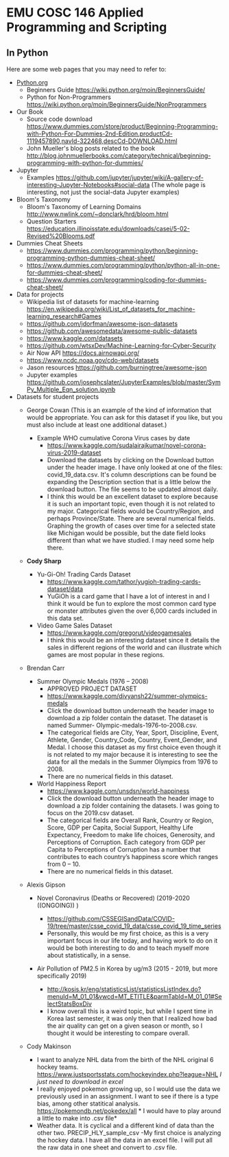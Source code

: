 # EMU COSC 146 Applied Programming and Scripting
## In Python

Here are some web pages that you may need to refer to:

- [Python.org](https://www.python.org/)
  - Beginners Guide <https://wiki.python.org/moin/BeginnersGuide/>
  - Python for Non-Programmers <https://wiki.python.org/moin/BeginnersGuide/NonProgrammers>
- Our Book
  - Source code download 
    <https://www.dummies.com/store/product/Beginning-Programming-with-Python-For-Dummies-2nd-Edition.productCd-1119457890,navId-322468,descCd-DOWNLOAD.html>
  - John Mueller's blog posts related to the book
    <http://blog.johnmuellerbooks.com/category/technical/beginning-programming-with-python-for-dummies/>
- Jupyter
  - Examples <https://github.com/jupyter/jupyter/wiki/A-gallery-of-interesting-Jupyter-Notebooks#social-data>
    (The whole page is interesting, not just the social-data Jupyter examples)
- Bloom's Taxonomy
  - Bloom's Taxonomy of Learning Domains <http://www.nwlink.com/~donclark/hrd/bloom.html>
  - Question Starters <https://education.illinoisstate.edu/downloads/casei/5-02-Revised%20Blooms.pdf>
- Dummies Cheat Sheets
  - <https://www.dummies.com/programming/python/beginning-programming-python-dummies-cheat-sheet/>
  - <https://www.dummies.com/programming/python/python-all-in-one-for-dummies-cheat-sheet/>
  - <https://www.dummies.com/programming/coding-for-dummies-cheat-sheet/>
- Data for projects
  - Wikipedia list of datasets for machine-learning 
      <https://en.wikipedia.org/wiki/List_of_datasets_for_machine-learning_research#Games>
  - <https://github.com/jdorfman/awesome-json-datasets>
  - <https://github.com/awesomedata/awesome-public-datasets>
  - <https://www.kaggle.com/datasets>
  - <https://github.com/wtsxDev/Machine-Learning-for-Cyber-Security>
  - Air Now API <https://docs.airnowapi.org/>
  - <https://www.ncdc.noaa.gov/cdo-web/datasets>
  - Jason resources <https://github.com/burningtree/awesome-json>
  - Jupyter examples <https://github.com/josephcslater/JupyterExamples/blob/master/SymPy_Multiple_Eqn_solution.ipynb>
- Datasets for student projects
  - George Cowan (This is an example of the kind of information that would be appropriate. You can ask for this dataset 
    if you like, but you must also include at least one additional dataset.)
    - Example WHO cumulative Corona Virus cases by date 
      - <https://www.kaggle.com/sudalairajkumar/novel-corona-virus-2019-dataset>
      - Download the datasets by clicking on the Download button under the header image. I have only looked at one of the files: 
        covid_19_data.csv. It's column descriptions can be found be expanding the Description section that is a little below 
        the download button. The file seems to be updated almost daily.
      - I think this would be an excellent dataset to explore because it is such an important topic, even though 
        it is not related to my major. Categorical fields would be Country/Region, and perhaps Province/State. 
        There are several numerical fields. Graphing the growth of cases over time for a selected state like 
        Michigan would be possible, but the date field looks different than what we have studied. I may need some help there.
   - **Cody Sharp**
     - Yu-Gi-Oh! Trading Cards Dataset
        - https://www.kaggle.com/tathor/yugioh-trading-cards-dataset/data
        - YuGiOh is a card game that I have a lot of interest in and I think it would be fun to explore the most common card type or               monster attributes given the over 6,000 cards included in this data set.
     - Video Game Sales Dataset
        - https://www.kaggle.com/gregorut/videogamesales
        - I think this would be an interesting dataset since it details the sales in different regions of the world and can illustrate
          which games are most popular in these regions.
  - Brendan Carr
    - Summer Olympic Medals (1976 – 2008)
      - APPROVED PROJECT DATASET
      - <https://www.kaggle.com/divyansh22/summer-olympics-medals>
      - Click the download button underneath the header image to download a zip folder contain the dataset. The dataset is named Summer-         Olympic-medals-1976-to-2008.csv. 
      - The categorical fields are City, Year, Sport, Discipline, Event, Athlete, Gender, Country_Code, Country, Event_Gender, and               Medal. I choose this dataset as my first choice even though it is not related to my major because it is interesting to see the           data for all the medals in the Summer Olympics from 1976 to 2008.
      - There are no numerical fields in this dataset.
    - World Happiness Report 
      - <https://www.kaggle.com/unsdsn/world-happiness>
      - Click the download button underneath the header image to download a zip folder containing the datasets. I was going to focus on         the 2019.csv dataset. 
      - The categorical fields are Overall Rank, Country or Region, Score, GDP per Capita, Social Support, Healthy Life Expectancy,             Freedom to make life choices, Generosity, and Perceptions of Corruption. Each category from GDP per Capita to Perceptions of             Corruption has a number that contributes to each country’s happiness score which ranges from 0 – 10.
      - There are no numerical fields in this dataset.
      
      
  - Alexis Gipson 
     - Novel Coronavirus (Deaths or Recovered) (2019-2020 ((ONGOING)) )
       - <https://github.com/CSSEGISandData/COVID-19/tree/master/csse_covid_19_data/csse_covid_19_time_series>
       - Personally, this would be my first choice, as this is a very important focus in our life today, and having work to do on it              would be both interesting to do and to teach myself more about statistically, in a sense. 
      
     - Air Pollution of PM2.5 in Korea by ug/m3 (2015 - 2019, but more specifically 2019)
       - <http://kosis.kr/eng/statisticsList/statisticsListIndex.do?menuId=M_01_01&vwcd=MT_ETITLE&parmTabId=M_01_01#SelectStatsBoxDiv>
       - I know overall this is a weird topic, but while I spent time in Korea last semester, it was only then that I realized how bad            the air quality can get on a given season or month, so I thought it would be interesting to compare overall. 
       
  - Cody Makinson
    - I want to analyze NHL data from the birth of the NHL original 6 hockey teams.
        https://www.justsportsstats.com/hockeyindex.php?league=NHL *I just need to download in excel* 
    - I really enjoyed pokemon growing up, so I would use the data we previously used in an assignment. 
      I want to see if there is a type bias, among other statitical analysis.
         https://pokemondb.net/pokedex/all * I would have to play around a little to make into .csv file*
    - Weather data. It is cyclical and a different kind of data than the other two.
          PRECIP_HLY_sample_csv
   -My first choice is analyzing the hockey data. I have all the data in an excel file. I will put all the raw data in one sheet and convert to .csv file.        
     
    
